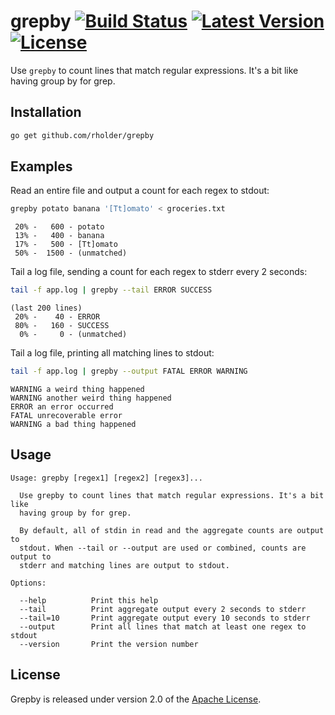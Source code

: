 # grepby [![Build Status](http://img.shields.io/travis/rholder/grepby.svg)](https://travis-ci.org/rholder/grepby) [![Latest Version](http://img.shields.io/badge/latest-1.0.0-brightgreen.svg)](https://github.com/rholder/grepby/releases/tag/v1.0.0) [![License](http://img.shields.io/badge/license-apache%202-brightgreen.svg)](https://github.com/rholder/grepby/blob/master/LICENSE)

Use `grepby` to count lines that match regular expressions. It's a bit like
having group by for grep.

## Installation
```bash
go get github.com/rholder/grepby
```

## Examples
Read an entire file and output a count for each regex to stdout:
```bash
grepby potato banana '[Tt]omato' < groceries.txt
```
```
 20% -   600 - potato
 13% -   400 - banana
 17% -   500 - [Tt]omato
 50% -  1500 - (unmatched)
```

Tail a log file, sending a count for each regex to stderr every 2 seconds:
```bash
tail -f app.log | grepby --tail ERROR SUCCESS
```
```
(last 200 lines)
 20% -    40 - ERROR
 80% -   160 - SUCCESS
  0% -     0 - (unmatched)
```

Tail a log file, printing all matching lines to stdout:
```bash
tail -f app.log | grepby --output FATAL ERROR WARNING
```
```
WARNING a weird thing happened
WARNING another weird thing happened
ERROR an error occurred
FATAL unrecoverable error
WARNING a bad thing happened
```

## Usage
```
Usage: grepby [regex1] [regex2] [regex3]...

  Use grepby to count lines that match regular expressions. It's a bit like
  having group by for grep.

  By default, all of stdin in read and the aggregate counts are output to
  stdout. When --tail or --output are used or combined, counts are output to
  stderr and matching lines are output to stdout.

Options:

  --help          Print this help
  --tail          Print aggregate output every 2 seconds to stderr
  --tail=10       Print aggregate output every 10 seconds to stderr
  --output        Print all lines that match at least one regex to stdout
  --version       Print the version number
```

## License
Grepby is released under version 2.0 of the
[Apache License](http://www.apache.org/licenses/LICENSE-2.0).